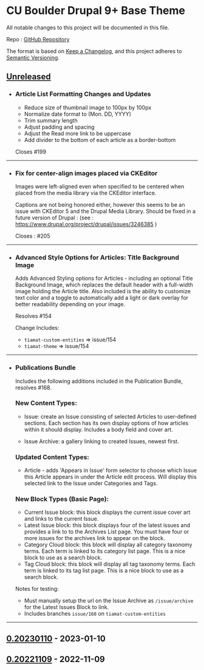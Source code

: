 # CU Boulder Drupal 9+ Base Theme

All notable changes to this project will be documented in this file.

Repo : [GitHub Repository](https://github.com/CuBoulder/tiamat-theme)

The format is based on [Keep a Changelog](https://keepachangelog.com/en/1.0.0/),
and this project adheres to [Semantic Versioning](https://semver.org/spec/v2.0.0.html).

## [Unreleased]

- ### Article List Formatting Changes and Updates
  - Reduce size of thumbnail image to 100px by 100px
  - Normalize date format to (Mon. DD, YYYY)
  - Trim summary length
  - Adjust padding and spacing 
  - Adjust the Read more link to be uppercase 
  - Add divider to the bottom of each article as a border-bottom
  
  Closes #199 
---

- ### Fix for center-align images placed via CKEditor
  Images were left-aligned even when specified to be centered when placed from the media library via the CKEditor interface.  
  
  Captions are not being honored either, however this seems to be an issue with CKEditor 5 and the Drupal Media Library.  Should be fixed in a future version of Drupal : (see : https://www.drupal.org/project/drupal/issues/3246385 ) 
  
  Closes : #205 
---

- ### Advanced Style Options for Articles: Title Background Image
  Adds Advanced Styling options for Articles - including an optional Title Background Image, which replaces the default header with a full-width image holding the Article title. Also included is the ability to customize text color and a toggle to automatically add a light or dark overlay for better readability depending on your image.
  
  Resolves #154 
  
  Change Includes:
  - `tiamat-custom-entities` => issue/154
  - `tiamat-theme` => issue/154
---

- ### Publications Bundle
  Includes the following additions included in the Publication Bundle, resolves #168.
  
  ### New Content Types:
  - Issue: create an Issue consisting of selected Articles to user-defined sections. Each section has its own display options of how articles within it should display. Includes a body field and cover art.
  
  - Issue Archive: a gallery linking to created Issues, newest first.
  
  ### Updated Content Types:
  - Article - adds 'Appears in Issue' form selector to choose which Issue this Article appears in under the Article edit process. Will display this selected link to the Issue under Categories and Tags.
  
  ### New Block Types (Basic Page):
  - Current Issue block: this block displays the current issue cover art and links to the current Issue.
  - Latest Issue block: this block displays four of the latest issues and provides a link to to the Archives List page. You must have four or more issues for the archives link to appear on the block.
  - Category Cloud block: this block will display all category taxonomy terms. Each term is linked to its category list page. This is a nice block to use as a search block.
  - Tag Cloud block: this block will display all tag taxonomy terms. Each term is linked to its tag list page. This is a nice block to use as a search block.
  
  Notes for testing:
  - Must manually setup the url on the Issue Archive as `/issue/archive` for the Latest Issues Block to link.
  - Includes branches `issue/168` on `tiamat-custom-entities`
---

## [0.20230110] - 2023-01-10

## [0.20221109] - 2022-11-09

[Unreleased]: https://github.com/CuBoulder/tiamat-theme/compare/0.20230110...HEAD

[0.20230110]: https://github.com/CuBoulder/tiamat-theme/compare/0.20221109...0.20230110

[0.20221109]: https://github.com/CuBoulder/tiamat-theme/compare/fc8e434945affda25ee2d8cf5c7c659c3ff0b7f4...0.20221109
